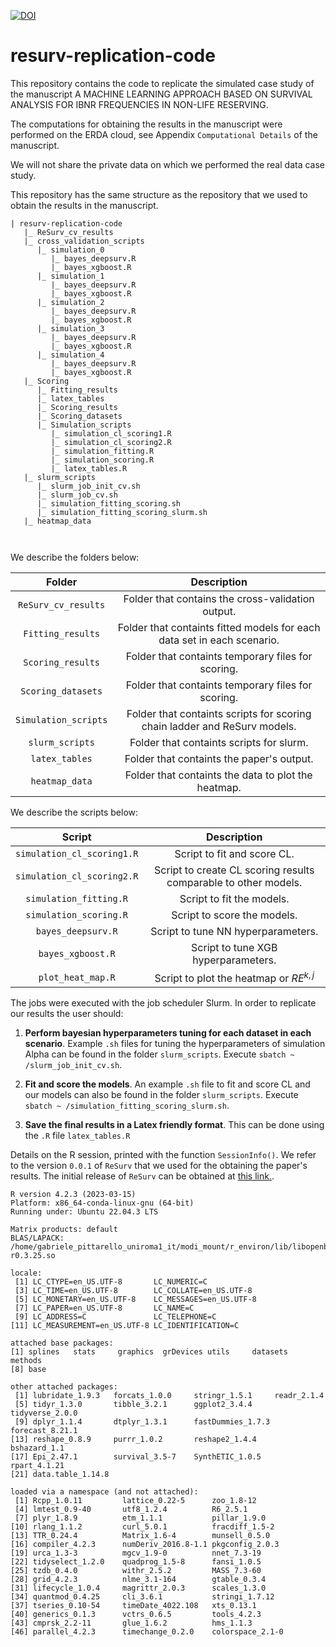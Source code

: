 [![DOI](https://zenodo.org/badge/DOI/10.5281/zenodo.10419198.svg)](https://doi.org/10.5281/zenodo.10419198)

# resurv-replication-code

This repository contains the code to replicate the simulated case study of the manuscript A MACHINE LEARNING APPROACH BASED ON SURVIVAL ANALYSIS FOR IBNR FREQUENCIES IN NON-LIFE RESERVING.

The computations for obtaining the results in the manuscript were performed on the ERDA cloud, see Appendix `Computational Details` of the manuscript. 

We will not share the private data on which we performed the real data case study.

This repository has the same structure as the repository that we used to obtain the results in the manuscript.

```
| resurv-replication-code
   |_ ReSurv_cv_results
   |_ cross_validation_scripts 
      |_ simulation_0
         |_ bayes_deepsurv.R 
         |_ bayes_xgboost.R 
      |_ simulation_1
         |_ bayes_deepsurv.R 
         |_ bayes_xgboost.R 
      |_ simulation_2
         |_ bayes_deepsurv.R 
         |_ bayes_xgboost.R 
      |_ simulation_3
         |_ bayes_deepsurv.R 
         |_ bayes_xgboost.R 
      |_ simulation_4
         |_ bayes_deepsurv.R 
         |_ bayes_xgboost.R 
   |_ Scoring
      |_ Fitting_results
      |_ latex_tables
      |_ Scoring_results
      |_ Scoring_datasets
      |_ Simulation_scripts
         |_ simulation_cl_scoring1.R
         |_ simulation_cl_scoring2.R
         |_ simulation_fitting.R
         |_ simulation_scoring.R
         |_ latex_tables.R
   |_ slurm_scripts
      |_ slurm_job_init_cv.sh
      |_ slurm_job_cv.sh
      |_ simulation_fitting_scoring.sh
      |_ simulation_fitting_scoring_slurm.sh
   |_ heatmap_data

      
```

We describe the folders below:

|      Folder             |           Description                                                      |
| :---------------------: |:--------------------------------------------------------------------------:|
| `ReSurv_cv_results`     | Folder that contains the cross-validation output.                          |
| `Fitting_results`       | Folder that containts fitted models for each data set in each scenario.    |
| `Scoring_results`       | Folder that containts temporary files for scoring.                         |
| `Scoring_datasets`      | Folder that containts temporary files for scoring.                         |
| `Simulation_scripts`    | Folder that containts scripts for scoring chain ladder and ReSurv models.  |
| `slurm_scripts`         | Folder that containts scripts for slurm.                                   |
| `latex_tables`          | Folder that containts the paper's output.                                  |
| `heatmap_data`          | Folder that containts the data to plot the heatmap.                        |

We describe the scripts below:

|      Script                |    Description                                                  |
| :------------------------: |:---------------------------------------------------------------:|
| `simulation_cl_scoring1.R` | Script to fit and score CL.                                     |
| `simulation_cl_scoring2.R` | Script to create CL scoring results comparable to other models. |
| `simulation_fitting.R`     | Script to fit the models.                                       |
| `simulation_scoring.R`     | Script to score the models.                                     |
| `bayes_deepsurv.R`         | Script to tune NN hyperparameters.                              |
| `bayes_xgboost.R`          | Script to tune XGB hyperparameters.                             |
| `plot_heat_map.R`          | Script to plot the heatmap or $RE^{k,j}$                        |


The jobs were executed with the job scheduler Slurm. In order to replicate our results the user should:

1. **Perform bayesian hyperparameters tuning for each dataset in each scenario**. Example `.sh` files for tuning the hyperparameters of simulation Alpha can be found in the folder `slurm_scripts`. Execute `sbatch ~ /slurm_job_init_cv.sh`. 

2. **Fit and score the models**. An example `.sh` file to fit and score CL and our models can also be found in the folder `slurm_scripts`. Execute `sbatch ~ /simulation_fitting_scoring_slurm.sh`.

3. **Save the final results in a Latex friendly format**. This can be done using the `.R` file `latex_tables.R`


Details on the R session, printed with the function `SessionInfo()`. 
We refer to the version `0.0.1` of `ReSurv` that we used for the obtaining the paper's results. The initial release of `ReSurv` can be obtained at [this link.](https://github.com/edhofman/ReSurv/releases/tag/ReSurv_initial_release).

```
R version 4.2.3 (2023-03-15)
Platform: x86_64-conda-linux-gnu (64-bit)
Running under: Ubuntu 22.04.3 LTS

Matrix products: default
BLAS/LAPACK: /home/gabriele_pittarello_uniroma1_it/modi_mount/r_environ/lib/libopenblasp-r0.3.25.so

locale:
 [1] LC_CTYPE=en_US.UTF-8       LC_NUMERIC=C              
 [3] LC_TIME=en_US.UTF-8        LC_COLLATE=en_US.UTF-8    
 [5] LC_MONETARY=en_US.UTF-8    LC_MESSAGES=en_US.UTF-8   
 [7] LC_PAPER=en_US.UTF-8       LC_NAME=C                 
 [9] LC_ADDRESS=C               LC_TELEPHONE=C            
[11] LC_MEASUREMENT=en_US.UTF-8 LC_IDENTIFICATION=C       

attached base packages:
[1] splines   stats     graphics  grDevices utils     datasets  methods  
[8] base     

other attached packages:
 [1] lubridate_1.9.3   forcats_1.0.0     stringr_1.5.1     readr_2.1.4      
 [5] tidyr_1.3.0       tibble_3.2.1      ggplot2_3.4.4     tidyverse_2.0.0  
 [9] dplyr_1.1.4       dtplyr_1.3.1      fastDummies_1.7.3 forecast_8.21.1  
[13] reshape_0.8.9     purrr_1.0.2       reshape2_1.4.4    bshazard_1.1     
[17] Epi_2.47.1        survival_3.5-7    SynthETIC_1.0.5   rpart_4.1.21     
[21] data.table_1.14.8

loaded via a namespace (and not attached):
 [1] Rcpp_1.0.11         lattice_0.22-5      zoo_1.8-12         
 [4] lmtest_0.9-40       utf8_1.2.4          R6_2.5.1           
 [7] plyr_1.8.9          etm_1.1.1           pillar_1.9.0       
[10] rlang_1.1.2         curl_5.0.1          fracdiff_1.5-2     
[13] TTR_0.24.4          Matrix_1.6-4        munsell_0.5.0      
[16] compiler_4.2.3      numDeriv_2016.8-1.1 pkgconfig_2.0.3    
[19] urca_1.3-3          mgcv_1.9-0          nnet_7.3-19        
[22] tidyselect_1.2.0    quadprog_1.5-8      fansi_1.0.5        
[25] tzdb_0.4.0          withr_2.5.2         MASS_7.3-60        
[28] grid_4.2.3          nlme_3.1-164        gtable_0.3.4       
[31] lifecycle_1.0.4     magrittr_2.0.3      scales_1.3.0       
[34] quantmod_0.4.25     cli_3.6.1           stringi_1.7.12     
[37] tseries_0.10-54     timeDate_4022.108   xts_0.13.1         
[40] generics_0.1.3      vctrs_0.6.5         tools_4.2.3        
[43] cmprsk_2.2-11       glue_1.6.2          hms_1.1.3          
[46] parallel_4.2.3      timechange_0.2.0    colorspace_2.1-0 
```

